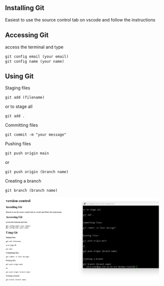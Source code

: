 ## Installing Git
Easiest to use the source control tab on vscode and follow the instructions

## Accessing Git
access the terminal and type 
```
git config email (your email)
git config name (your name)
```
## Using Git
Staging files
```
git add (filename)
```
or to stage all
```
git add .
```

Committing files
```
git commit -m "your message"
```

Pushing files
```
git push origin main
```
or
```
git push origin (branch name)
```

Creating a branch
```
git branch (branch name)
```
![versioncontrol screenshot](/images/versioncontrol.jpg)